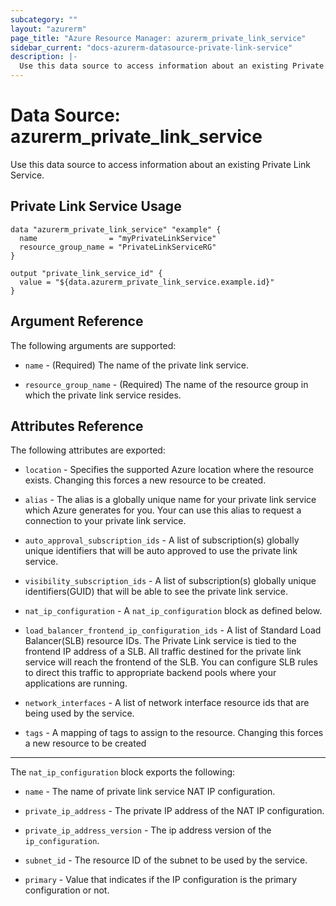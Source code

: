 ```yaml
---
subcategory: ""
layout: "azurerm"
page_title: "Azure Resource Manager: azurerm_private_link_service"
sidebar_current: "docs-azurerm-datasource-private-link-service"
description: |-
  Use this data source to access information about an existing Private Link Service.
---
```


# Data Source: azurerm_private_link_service

Use this data source to access information about an existing Private Link Service.


## Private Link Service Usage

```hcl
data "azurerm_private_link_service" "example" {
  name                = "myPrivateLinkService"
  resource_group_name = "PrivateLinkServiceRG"
}

output "private_link_service_id" {
  value = "${data.azurerm_private_link_service.example.id}"
}
```


## Argument Reference

The following arguments are supported:

* `name` - (Required) The name of the private link service.

* `resource_group_name` - (Required) The name of the resource group in which the private link service resides.


## Attributes Reference

The following attributes are exported:

* `location` - Specifies the supported Azure location where the resource exists. Changing this forces a new resource to be created.

* `alias` - The alias is a globally unique name for your private link service which Azure generates for you. Your can use this alias to request a connection to your private link service.

* `auto_approval_subscription_ids` - A list of subscription(s) globally unique identifiers that will be auto approved to use the private link service.

* `visibility_subscription_ids` - A list of subscription(s) globally unique identifiers(GUID) that will be able to see the private link service.

* `nat_ip_configuration` - A `nat_ip_configuration` block as defined below.

* `load_balancer_frontend_ip_configuration_ids` - A list of Standard Load Balancer(SLB) resource IDs. The Private Link service is tied to the frontend IP address of a SLB. All traffic destined for the private link service will reach the frontend of the SLB. You can configure SLB rules to direct this traffic to appropriate backend pools where your applications are running.

* `network_interfaces` - A list of network interface resource ids that are being used by the service.

* `tags` - A mapping of tags to assign to the resource. Changing this forces a new resource to be created


---

The `nat_ip_configuration` block exports the following:

* `name` - The name of private link service NAT IP configuration.

* `private_ip_address` - The private IP address of the NAT IP configuration.

* `private_ip_address_version` - The ip address version of the `ip_configuration`.

* `subnet_id` - The resource ID of the subnet to be used by the service.

* `primary` - Value that indicates if the IP configuration is the primary configuration or not.


